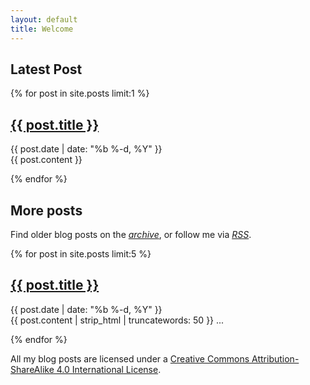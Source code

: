 ```yaml
---
layout: default
title: Welcome
---
```




## Latest Post



{% for post in site.posts limit:1 %}


<article class='post'>
  <h1 class='post-title'>
    <a href="{{ site.path }}{{ post.url }}">
      {{ post.title }}
    </a>
  </h1>
  <div class="post-date">{{ post.date | date: "%b %-d, %Y" }}</div>
  {{ post.content }}
</article>

{% endfor %}


## More posts

Find older blog posts on the _[archive](archive.md)_, or follow me via _[RSS](feed.xml)_.


{% for post in site.posts limit:5 %}


<article class='post'>
  <h1 class='post-title'>
    <a href="{{ site.path }}{{ post.url }}">
      {{ post.title }}
    </a>
  </h1>
  <div class="post-date">{{ post.date | date: "%b %-d, %Y" }}</div>
  {{ post.content | strip_html | truncatewords: 50 }} ...
</article>

{% endfor %}

All my blog posts are licensed under a [Creative Commons Attribution-ShareAlike 4.0 International License][l].


[l]: https://creativecommons.org/licenses/by-sa/4.0/
 
